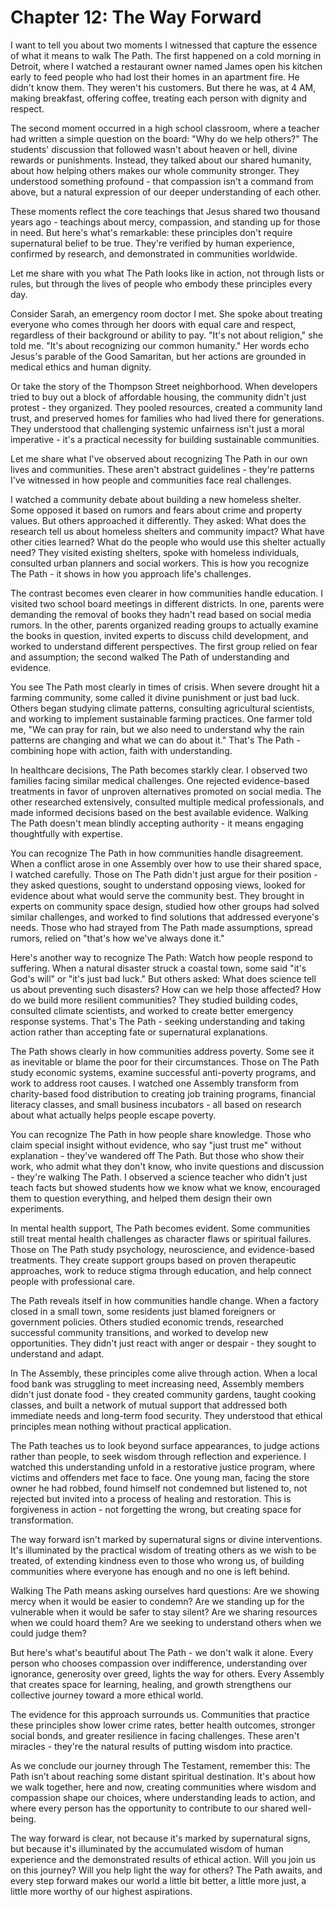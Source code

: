 # Chapter 12: The Way Forward

I want to tell you about two moments I witnessed that capture the essence of what it means to walk The Path. The first happened on a cold morning in Detroit, where I watched a restaurant owner named James open his kitchen early to feed people who had lost their homes in an apartment fire. He didn't know them. They weren't his customers. But there he was, at 4 AM, making breakfast, offering coffee, treating each person with dignity and respect.

The second moment occurred in a high school classroom, where a teacher had written a simple question on the board: "Why do we help others?" The students' discussion that followed wasn't about heaven or hell, divine rewards or punishments. Instead, they talked about our shared humanity, about how helping others makes our whole community stronger. They understood something profound - that compassion isn't a command from above, but a natural expression of our deeper understanding of each other.

These moments reflect the core teachings that Jesus shared two thousand years ago - teachings about mercy, compassion, and standing up for those in need. But here's what's remarkable: these principles don't require supernatural belief to be true. They're verified by human experience, confirmed by research, and demonstrated in communities worldwide.

Let me share with you what The Path looks like in action, not through lists or rules, but through the lives of people who embody these principles every day.

Consider Sarah, an emergency room doctor I met. She spoke about treating everyone who comes through her doors with equal care and respect, regardless of their background or ability to pay. "It's not about religion," she told me. "It's about recognizing our common humanity." Her words echo Jesus's parable of the Good Samaritan, but her actions are grounded in medical ethics and human dignity.

Or take the story of the Thompson Street neighborhood. When developers tried to buy out a block of affordable housing, the community didn't just protest - they organized. They pooled resources, created a community land trust, and preserved homes for families who had lived there for generations. They understood that challenging systemic unfairness isn't just a moral imperative - it's a practical necessity for building sustainable communities.

Let me share what I've observed about recognizing The Path in our own lives and communities. These aren't abstract guidelines - they're patterns I've witnessed in how people and communities face real challenges.

I watched a community debate about building a new homeless shelter. Some opposed it based on rumors and fears about crime and property values. But others approached it differently. They asked: What does the research tell us about homeless shelters and community impact? What have other cities learned? What do the people who would use this shelter actually need? They visited existing shelters, spoke with homeless individuals, consulted urban planners and social workers. This is how you recognize The Path - it shows in how you approach life's challenges.

The contrast becomes even clearer in how communities handle education. I visited two school board meetings in different districts. In one, parents were demanding the removal of books they hadn't read based on social media rumors. In the other, parents organized reading groups to actually examine the books in question, invited experts to discuss child development, and worked to understand different perspectives. The first group relied on fear and assumption; the second walked The Path of understanding and evidence.

You see The Path most clearly in times of crisis. When severe drought hit a farming community, some called it divine punishment or just bad luck. Others began studying climate patterns, consulting agricultural scientists, and working to implement sustainable farming practices. One farmer told me, "We can pray for rain, but we also need to understand why the rain patterns are changing and what we can do about it." That's The Path - combining hope with action, faith with understanding.

In healthcare decisions, The Path becomes starkly clear. I observed two families facing similar medical challenges. One rejected evidence-based treatments in favor of unproven alternatives promoted on social media. The other researched extensively, consulted multiple medical professionals, and made informed decisions based on the best available evidence. Walking The Path doesn't mean blindly accepting authority - it means engaging thoughtfully with expertise.

You can recognize The Path in how communities handle disagreement. When a conflict arose in one Assembly over how to use their shared space, I watched carefully. Those on The Path didn't just argue for their position - they asked questions, sought to understand opposing views, looked for evidence about what would serve the community best. They brought in experts on community space design, studied how other groups had solved similar challenges, and worked to find solutions that addressed everyone's needs. Those who had strayed from The Path made assumptions, spread rumors, relied on "that's how we've always done it."

Here's another way to recognize The Path: Watch how people respond to suffering. When a natural disaster struck a coastal town, some said "it's God's will" or "it's just bad luck." But others asked: What does science tell us about preventing such disasters? How can we help those affected? How do we build more resilient communities? They studied building codes, consulted climate scientists, and worked to create better emergency response systems. That's The Path - seeking understanding and taking action rather than accepting fate or supernatural explanations.

The Path shows clearly in how communities address poverty. Some see it as inevitable or blame the poor for their circumstances. Those on The Path study economic systems, examine successful anti-poverty programs, and work to address root causes. I watched one Assembly transform from charity-based food distribution to creating job training programs, financial literacy classes, and small business incubators - all based on research about what actually helps people escape poverty.

You can recognize The Path in how people share knowledge. Those who claim special insight without evidence, who say "just trust me" without explanation - they've wandered off The Path. But those who show their work, who admit what they don't know, who invite questions and discussion - they're walking The Path. I observed a science teacher who didn't just teach facts but showed students how we know what we know, encouraged them to question everything, and helped them design their own experiments.

In mental health support, The Path becomes evident. Some communities still treat mental health challenges as character flaws or spiritual failures. Those on The Path study psychology, neuroscience, and evidence-based treatments. They create support groups based on proven therapeutic approaches, work to reduce stigma through education, and help connect people with professional care.

The Path reveals itself in how communities handle change. When a factory closed in a small town, some residents just blamed foreigners or government policies. Others studied economic trends, researched successful community transitions, and worked to develop new opportunities. They didn't just react with anger or despair - they sought to understand and adapt.

In The Assembly, these principles come alive through action. When a local food bank was struggling to meet increasing need, Assembly members didn't just donate food - they created community gardens, taught cooking classes, and built a network of mutual support that addressed both immediate needs and long-term food security. They understood that ethical principles mean nothing without practical application.

The Path teaches us to look beyond surface appearances, to judge actions rather than people, to seek wisdom through reflection and experience. I watched this understanding unfold in a restorative justice program, where victims and offenders met face to face. One young man, facing the store owner he had robbed, found himself not condemned but listened to, not rejected but invited into a process of healing and restoration. This is forgiveness in action - not forgetting the wrong, but creating space for transformation.

The way forward isn't marked by supernatural signs or divine interventions. It's illuminated by the practical wisdom of treating others as we wish to be treated, of extending kindness even to those who wrong us, of building communities where everyone has enough and no one is left behind.

Walking The Path means asking ourselves hard questions: Are we showing mercy when it would be easier to condemn? Are we standing up for the vulnerable when it would be safer to stay silent? Are we sharing resources when we could hoard them? Are we seeking to understand others when we could judge them?

But here's what's beautiful about The Path - we don't walk it alone. Every person who chooses compassion over indifference, understanding over ignorance, generosity over greed, lights the way for others. Every Assembly that creates space for learning, healing, and growth strengthens our collective journey toward a more ethical world.

The evidence for this approach surrounds us. Communities that practice these principles show lower crime rates, better health outcomes, stronger social bonds, and greater resilience in facing challenges. These aren't miracles - they're the natural results of putting wisdom into practice.

As we conclude our journey through The Testament, remember this: The Path isn't about reaching some distant spiritual destination. It's about how we walk together, here and now, creating communities where wisdom and compassion shape our choices, where understanding leads to action, and where every person has the opportunity to contribute to our shared well-being.

The way forward is clear, not because it's marked by supernatural signs, but because it's illuminated by the accumulated wisdom of human experience and the demonstrated results of ethical action. Will you join us on this journey? Will you help light the way for others? The Path awaits, and every step forward makes our world a little bit better, a little more just, a little more worthy of our highest aspirations.

